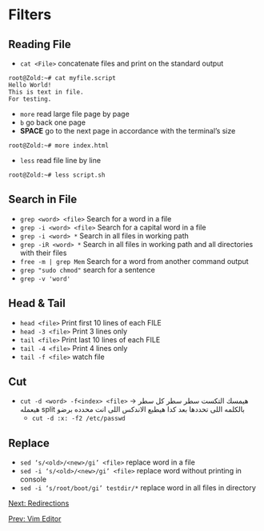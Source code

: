 # Filters

## Reading File

* `cat <File>` concatenate files and print on the standard output

``` console
root@Zold:~# cat myfile.script
Hello World!
This is text in file.
For testing.
```

* `more` read large file page by page
* `b` go back one page
* **SPACE** go to the next page in accordance with the terminal’s size

``` console
root@Zold:~# more index.html
```

* `less` read file line by line

``` console
root@Zold:~# less script.sh
```

## Search in File

* `grep <word> <file>` Search for a word in a file
* `grep -i <word> <file>` Search for a capital word in a file
* `grep -i <word> *` Search in all files in working path
* `grep -iR <word> *` Search in all files in working path and all directories with their files
* `free -m | grep Mem` Search for a word from another command output
* `grep "sudo chmod"` search for a sentence
* `grep -v 'word'`

## Head & Tail

* `head <file>` Print first 10 lines of each FILE
* `head -3 <file>` Print 3 lines only
* `tail <file>` Print last 10 lines of each FILE
* `tail -4 <file>` Print 4 lines only
* `tail -f <file>` watch file

## Cut

* `cut -d <word> -f<index> <file>` → هيمسك التكست سطر سطر كل سطر هيعمله split بالكلمه اللى تحددها بعد كدا هيطبع الاندكس اللى انت محدده برضو
  * `cut -d :x: -f2 /etc/passwd`

## Replace

* `sed ‘s/<old>/<new>/gi’ <file>` replace word in a file
* `sed -i ‘s/<old>/<new>/gi’ <file>` replace word without printing in console
* `sed -i ‘s/root/boot/gi’ testdir/*` replace word in all files in directory

[Next: Redirections](./Redirections.md)

[Prev: Vim Editor](./Vim%20Editor.md)
